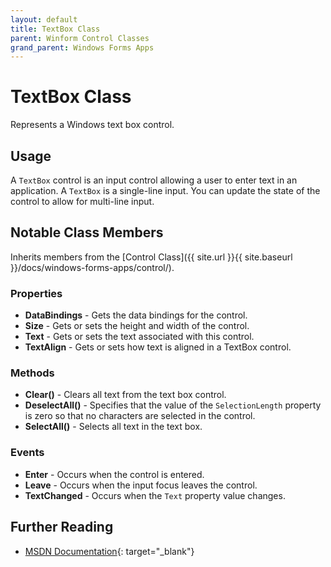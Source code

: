 ```yaml
---
layout: default
title: TextBox Class
parent: Winform Control Classes
grand_parent: Windows Forms Apps
---
```


# TextBox Class

Represents a Windows text box control.

## Usage

A `TextBox` control is an input control allowing a user to enter text in an application. A `TextBox` is a single-line input. You can update the state of the control to allow for multi-line input.

## Notable Class Members

Inherits members from the [Control Class]({{ site.url }}{{ site.baseurl }}/docs/windows-forms-apps/control/).

### Properties

* **DataBindings** - Gets the data bindings for the control.
* **Size** - Gets or sets the height and width of the control.
* **Text** - Gets or sets the text associated with this control.
* **TextAlign** - Gets or sets how text is aligned in a TextBox control.

### Methods

* **Clear()** - Clears all text from the text box control.
* **DeselectAll()** - Specifies that the value of the `SelectionLength` property is zero so that no characters are selected in the control.
* **SelectAll()** - Selects all text in the text box.

### Events

* **Enter** - Occurs when the control is entered.
* **Leave** - Occurs when the input focus leaves the control.
* **TextChanged** - Occurs when the `Text` property value changes.

## Further Reading

* [MSDN Documentation](https://docs.microsoft.com/en-us/dotnet/api/system.windows.forms.textbox){: target="_blank"}

